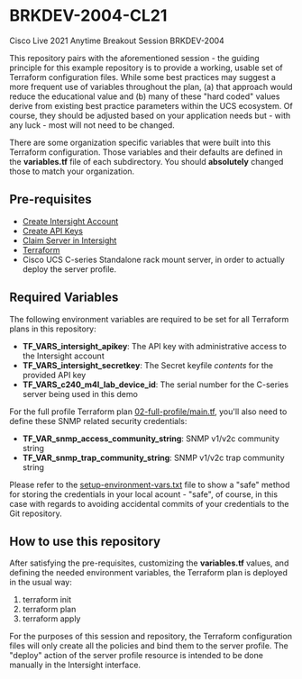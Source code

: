 # BRKDEV-2004-CL21
Cisco Live 2021 Anytime Breakout Session BRKDEV-2004

This repository pairs with the aforementioned session - the guiding principle for this example
repository is to provide a working, usable set of Terraform configuration files.  While some
best practices may suggest a more frequent use of variables throughout the plan, (a) that approach
would reduce the educational value and (b) many of these "hard coded" values derive from existing
best practice parameters within the UCS ecosystem.  Of course, they should be adjusted based on
your application needs but - with any luck - most will not need to be changed.

There are some organization specific variables that were built into this Terraform configuration.
Those variables and their defaults are defined in the **variables.tf** file of each subdirectory.
You should **absolutely** changed those to match your organization.

## Pre-requisites

- [Create Intersight Account](https://intersight.com/help/getting_started#create_a_cisco_intersight_account)
- [Create API Keys](https://intersight.com/help/features#api_keys)
- [Claim Server in Intersight](https://intersight.com/help/getting_started#target_claim)
- [Terraform](https://www.terraform.io/downloads.html)
- Cisco UCS C-series Standalone rack mount server, in order to actually deploy the server profile.

## Required Variables

The following environment variables are required to be set for all Terraform
plans in this repository:

- **TF_VARS_intersight_apikey**: The API key with administrative access to the Intersight account
- **TF_VARS_intersight_secretkey**: The Secret keyfile *contents* for the provided API key
- **TF_VARS_c240_m4l_lab_device_id**: The serial number for the C-series server being used in this demo

For the full profile Terraform plan [02-full-profile/main.tf](./02-full-profile/main.tf), you'll
also need to define these SNMP related security credentials:

- **TF_VAR_snmp_access_community_string**: SNMP v1/v2c community string
- **TF_VAR_snmp_trap_community_string**: SNMP v1/v2c trap community string

Please refer to the [setup-environment-vars.txt](./setup-environment-vars.txt) file to show a "safe" method for storing the
credentials in your local acount - "safe", of course, in this case with regards to avoiding accidental
commits of your credentials to the Git repository.

## How to use this repository

After satisfying the pre-requisites, customizing the **variables.tf** values, and defining the needed
environment variables, the Terraform plan is deployed in the usual way:

1. terraform init
1. terraform plan
1. terraform apply

For the purposes of this session and repository, the Terraform configuration files will only create
all the policies and bind them to the server profile. The "deploy" action of the server profile resource
is intended to be done manually in the Intersight interface.
